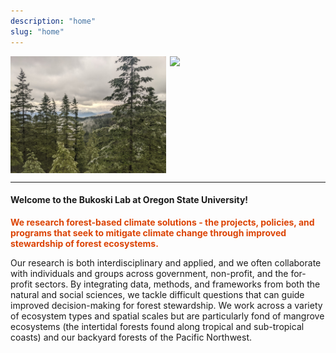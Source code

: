```yaml
---
description: "home"
slug: "home"
---
```


<div>

<img src="./forest4.jpg" width="49.5%" align="left" style="padding-right: 0%">
<img src="./mangrove.jpg" width="49.5%" align="right" style="padding-right: 0%">

</div>

<div style="clear: both;"></div>

---

#### Welcome to the Bukoski Lab at Oregon State University!

<strong style="color:#DC4405;"> We research forest-based climate solutions - the projects, policies, and programs that seek to mitigate climate change through improved stewardship of forest ecosystems.</strong>

Our research is both interdisciplinary and applied, and we often collaborate with individuals and groups across government, non-profit, and the for-profit sectors. By integrating data, methods, and frameworks from both the natural and social sciences, we tackle difficult questions that can guide improved decision-making for forest stewardship. We work across a variety of ecosystem types and spatial scales but are particularly fond of mangrove ecosystems (the intertidal forests found along tropical and sub-tropical coasts) and our backyard forests of the Pacific Northwest.